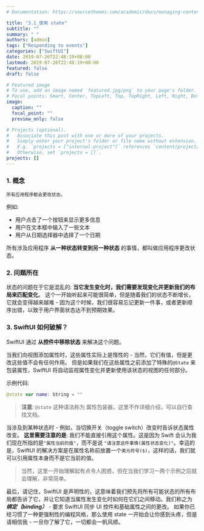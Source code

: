 ```yaml
---
# Documentation: https://sourcethemes.com/academic/docs/managing-content/

title: "3.1_使用 state"
subtitle: ""
summary: " "
authors: [admin]
tags: ["Responding to events"]
categories: ["SwiftUI"]
date: 2019-07-26T22:48:19+08:00
lastmod: 2019-07-26T22:48:19+08:00
featured: false
draft: false

# Featured image
# To use, add an image named `featured.jpg/png` to your page's folder.
# Focal points: Smart, Center, TopLeft, Top, TopRight, Left, Right, BottomLeft, Bottom, BottomRight.
image:
  caption: ""
  focal_point: ""
  preview_only: false

# Projects (optional).
#   Associate this post with one or more of your projects.
#   Simply enter your project's folder or file name without extension.
#   E.g. `projects = ["internal-project"]` references `content/project/deep-learning/index.md`.
#   Otherwise, set `projects = []`.
projects: []
---
```


<!-- more -->
### 1. 概念
`所有应用程序都会更改状态。` 

例如:

* 用户点击了一个按钮来显示更多信息
* 用户在文本框中输入了一些文本
* 用户从日期选择器中选择了一个日期

所有涉及应用程序 **从一种状态转变到另一种状态** 的事情，都叫做应用程序更改状态。

### 2. 问题所在
状态的问题在于它是混乱的: **当它发生变化时，我们需要发现变化并更新我们的布局来匹配变化**。 这个一开始听起来可能很简单，但是随着我们的状态不断增长，它就会变得越来越难 - 因为这个时候，我们很容易忘记更新一件事，或者更新顺序出错，以致于用户界面状态达不到预期效果。

### 3. SwiftUI 如何破解？
SwiftUI 通过 **从控件中移除状态** 来解决这个问题。

当我们向视图添加属性时，这些属性实际上是惰性的 - 当然，它们有值，但是更改这些值不会有任何作用。 但是如果我们在这些属性之前添加了特殊的`@State` 来包装属性，SwiftUI 将自动监视属性变化并更新使用该状态的视图的任何部分。

示例代码:
```swift
@state var name: String = ""
```

> **注意**: `@state` 这种语法称为 属性包装器，这里不作详细介绍，可以自行查找文档。

当涉及到某种状态时 - 例如，当切换开关（toggle switch）改变时告诉状态属性改变。
**这里需要注意的是**: 我们不能直接引用这个属性。这是因为 Swift 会认为我们现在所指的是`"属性当前的值"`，而不是说 `"请注意这件事情(属性状态变化)"`。幸运的是，SwiftUI 的解决方案是在属性名称前放置一个`美元符号($)`，这样的话，我们就可以引用属性本身而不是它当前的值。

> 当然，这里一开始理解起有点令人困惑，但在当我们学习一两个示例之后就会理解，非常简单。

最后，请记住，SwiftUI 是声明性的，这意味着我们预先将所有可能状态的所有布局都告诉了它，并让它知道当属性发生变化时如何在它们之间移动。我们称之为 **_绑定（binding）_** - 要求 SwiftUI 同步 UI 控件和基础属性之间的更改。
如果你已经习惯了一种更强制性的编程风格，那么使用 state 一开始会让你感到头疼，但是请相信我 - 一旦你了解了它，一切都会一帆风顺。